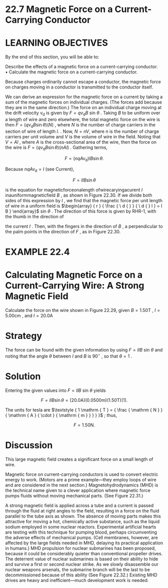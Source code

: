 # 22.7 Magnetic Force on a Current-Carrying Conductor

# LEARNING OBJECTIVES

By the end of this section, you will be able to:

Describe the effects of a magnetic force on a current-carrying conductor.   
• Calculate the magnetic force on a current-carrying conductor.

Because charges ordinarily cannot escape a conductor, the magnetic force on charges moving in a conductor is transmitted to the conductor itself.

We can derive an expression for the magnetic force on a current by taking a sum of the magnetic forces on individual charges. (The forces add because they are in the same direction.) The force on an individual charge moving at the drift velocity $v _ { \mathrm { d } }$ is given by $F = q v _ { \mathrm { d } } B$ sin $\theta$ . Taking $B$ to be uniform over a length of wire and zero elsewhere, the total magnetic force on the wire is then $F = ( q v _ { \mathrm { d } } B \sin \theta ) ( N )$ , where $N$ is the number of charge carriers in the section of wire of length $l .$ . Now, $N = n V ,$ where $n$ is the number of charge carriers per unit volume and $V$ is the volume of wire in the field. Noting that $V = A l$ , where $A$ is the cross-sectional area of the wire, then the force on the wire is $F = ( q v _ { \mathrm { d } } B \sin \theta ) ( n A l )$ . Gathering terms,

$$
F = ( n q A v _ { \mathrm { d } } ) l B \sin \theta .
$$

Because $n q A v _ { \mathrm { d } } = I$ (see Current),

$$
F = I l B \sin \theta
$$

is the equation for magneticforceonalength ofwirecaryingacurent $I$ inauniformmagneticfield $B$ , as shown in Figure 22.30. If we divide both sides of this expression by $l$ , we find that the magnetic force per unit length of wire in a uniform field is $\begin{array} { r } { \frac { \ d { } } { \ d { } l } = I B } \end{array}$ sin $\theta$ . The direction of this force is given by RHR-1, with the thumb in the direction of

the current $I$ . Then, with the fingers in the direction of $B$ , a perpendicular to the palm points in the direction of $F$ , as in Figure 22.30.

# EXAMPLE 22.4

# Calculating Magnetic Force on a Current-Carrying Wire: A Strong Magnetic Field

Calculate the force on the wire shown in Figure 22.29, given $B = 1 . 5 0 \mathrm { T }$ , $l = 5 . 0 0 \mathrm { c m }$ , and $I = 2 0 . 0 \mathrm { A }$

# Strategy

The force can be found with the given information by using $F = I l B$ sin $\theta$ and noting that the angle $\theta$ between $I$ and $B$ is $9 0 ^ { \circ }$ , so that $\theta = 1$ .

# Solution

Entering the given values into $F = I l B$ sin $\theta$ yields

$$
F = I l B \sin \theta = ( 2 0 . 0 \mathrm { { A } } ) ( 0 . 0 5 0 0 \mathrm { { m } } ) ( 1 . 5 0 \mathrm { { T } } ) ( 1 ) .
$$

The units for tesla are $\textstyle { 1 \mathrm { T } = { \frac { \mathrm { N } } { \mathrm { A } { \cdot } { \mathrm { m } } } } }$ ; thus,

$$
F = 1 . 5 0 \mathrm { N } .
$$

# Discussion

This large magnetic field creates a significant force on a small length of wire.

Magnetic force on current-carrying conductors is used to convert electric energy to work. (Motors are a prime example—they employ loops of wire and are considered in the next section.) Magnetohydrodynamics (MHD) is the technical name given to a clever application where magnetic force pumps fluids without moving mechanical parts. (See Figure 22.31.)

A strong magnetic field is applied across a tube and a current is passed through the fluid at right angles to the field, resulting in a force on the fluid parallel to the tube axis as shown. The absence of moving parts makes this attractive for moving a hot, chemically active substance, such as the liquid sodium employed in some nuclear reactors. Experimental artificial hearts are testing with this technique for pumping blood, perhaps circumventing the adverse effects of mechanical pumps. (Cell membranes, however, are affected by the large fields needed in MHD, delaying its practical application in humans.) MHD propulsion for nuclear submarines has been proposed, because it could be considerably quieter than conventional propeller drives. The deterrent value of nuclear submarines is based on their ability to hide and survive a first or second nuclear strike. As we slowly disassemble our nuclear weapons arsenals, the submarine branch will be the last to be decommissioned because of this ability (See Figure 22.32.) Existing MHD drives are heavy and inefficient—much development work is needed.